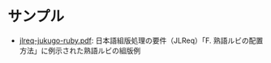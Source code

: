 # サンプル

- [jlreq-jukugo-ruby.pdf](../sample/jlreq-jukugp-ruby.pdf]): 日本語組版処理の要件（JLReq）「F. 熟語ルビの配置方法」に例示された熟語ルビの組版例